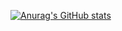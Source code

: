 [![Anurag's GitHub stats](https://github-readme-stats.vercel.app/api?username=aliaa80&theme=github_dark&show_icons=true&count_private=true)](https://github.com/anuraghazra/github-readme-stats)
